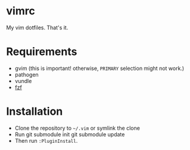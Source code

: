 vimrc
=====

My vim dotfiles. That's it.

Requirements
============

* gvim (this is important! otherwise, `PRIMARY` selection might not work.)
* pathogen
* vundle
* [fzf](https://github.com/junegunn/fzf)

Installation
============

* Clone the repository to `~/.vim` or symlink the clone
* Run
        git submodule init
        git submodule update
* Then run `:PluginInstall`.
